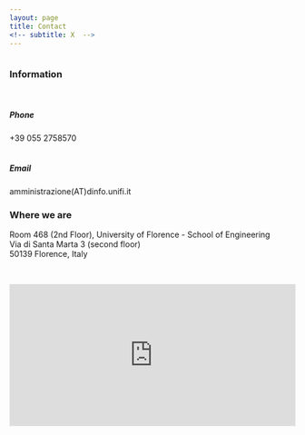 ```yaml
---
layout: page
title: Contact
<!-- subtitle: X  -->
---
```


<div class="row">
  <div class="column">
      <h3>Information</h3><br>
      <h5>Phone</h5> +39 055 2758570<br><br>
    <h5>Email</h5> amministrazione(AT)dinfo.unifi.it
  </div>
  <div class="column">
    <h3>Where we are</h3>
    Room 468 (2nd Floor), University of Florence - School of Engineering<br>
    Via di Santa Marta 3 (second floor)<br>
    50139 Florence, Italy
  </div>
</div>


<p>&nbsp;</p>

<iframe src="https://www.google.com/maps/embed?pb=!1m14!1m8!1m3!1d11519.059814753!2d11.2530255!3d43.7984901!3m2!1i1024!2i768!4f13.1!3m3!1m2!1s0x132a54283701eac3%3A0xba309bcae581bf28!2sUniversity%20of%20Florence%20-%20School%20of%20Engineering!5e0!3m2!1sen!2sit!4v1686601983985!5m2!1sen!2sit" width="100%" height="250" frameborder="0" style="border:0"></iframe>
<!-- <div class="row">

NOTE TO YOU: this is not at all a clean slate ;)

  <div class="column">
    <h4>By plane</h4>
        <p>Travellers arriving at Schiphol can take the train to Station Amsterdam Zuid (see 'Public transport: from Station Amsterdam Zuid).</p>

    <h4>Public Transport</h4>
        <b>From Central Station</b>
            <p>Metro tram 51, direction Amstelveen Westwijk (16 minutes), stop at: De Boelelaan/VU tram 5, direction Amstelveen Binnenhof (25 minutes), stop at: De Boelelaan/VU tram 16, direction VUmc, final stop</p>
            
        <b>From Station Amsterdam Zuid</b>
        <p>Express tram 51 (1 minute), direction Amstelveen Westwijk
        tram 5 (1 minute), direction Amstelveen Binnenhof
        it's a 10 minute walk to the VU Amsterdam from Station Amsterdam Zuid
        </p>
  </div>
   <div class="column">
    <h4>By Car</h4>
    <p>The A-10 Amsterdam ring road can be reached from all directions. Follow the A-10 to the Zuid/Amstelveen exit S 108. Turn left at the end of the slip road onto Amstelveenseweg: after about three hundred yards (at the VU hospital building) turn left again onto De Boelelaan. VU Amsterdam can be reached via city routes S 108 and S 109.</p>
    <b>Parking</b>
    <p>There is a limited amount of parking space around Vrije Universiteit Amsterdam itself in De Boelelaan, which has parking bays, and also in Gustav Mahlerllaan. There is paid parking on VU Amsterdam parking lot to the right of the Hospital Outpatient Clinic. There is even more parking space on the east side of Buitenveldertselaan at the junction with Willem van Weldammelaan, within 5 minutes walking distance of VU Amsterdam. A number of parking places for the handicapped are reserved in front of Vrije Universiteit Amsterdam Main Building.</p>
 </div>
</div> 
-->
